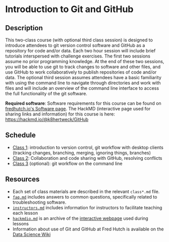 # Introduction to Git and GitHub

## Description

This two-class course (with optional third class session) is designed to introduce attendees to git version control software and GitHub as a repository for code and/or data. Each two hour session will include brief tutorials interspersed with challenge exercises. The first two sessions assume no prior programming knowledge. At the end of these two sessions, you will be able to use git to track changes to software and other files, and use GitHub to work collaboratively to publish repositories of code and/or data. The optional third session assumes attendees have a basic familiarity with using the command line to navigate through directories and work with files and will include an overview of the command line interface to access the full functionality of the git software.

**Required software**: Software requirements for this course can be found on [fredhutch.io's Software page](http://www.fredhutch.io/software/#git-and-github). The HackMD (interactive page used for sharing links and information) for this course is here: https://hackmd.io/@k8hertweck/GitHub

## Schedule

* [Class 1](class1.md): introduction to version control, git workflow with desktop clients (tracking changes, branching, merging, ignoring things, branches)
* [Class 2](class2.md): Collaboration and code sharing with GitHub, resolving conflicts
* [Class 3](class3.md) (optional): git workflow on the command line

## Resources

* Each set of class materials are described in the relevant `class*.md` file.
* [`faq.md`](faq.md) includes answers to common questions,
specifically related to troubleshooting software.
* [`instructors.md`](instructors.md) includes information for instructors to facilitate teaching each lesson
* [`hackmdio.md`](hackmdio.md) is an archive of the [interactive webpage](https://hackmd.io) used during lessons
* Information about use of Git and GitHub at Fred Hutch is available on the [Data Science Wiki](https://sciwiki.fredhutch.org/scicomputing/software_managecode/)
